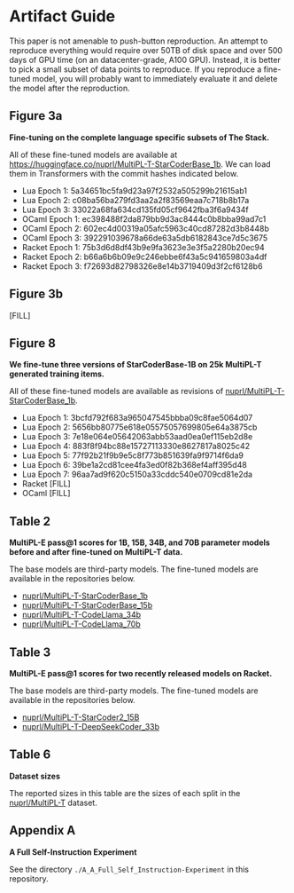 # Artifact Guide

This paper is not amenable to push-button reproduction. An attempt to reproduce everything would require over 50TB of disk space and over 500 days of GPU time (on an datacenter-grade, A100 GPU). Instead, it is better to pick a small subset of data points to reproduce. If you reproduce a fine-tuned model, you will probably want to immediately evaluate it and delete the model after the reproduction.



## Figure 3a

**Fine-tuning on the complete language specific subsets of The Stack.**

All of these fine-tuned models are available at https://huggingface.co/nuprl/MultiPL-T-StarCoderBase_1b. We can load them in Transformers with the commit hashes indicated below.

- Lua Epoch 1: 5a34651bc5fa9d23a97f2532a505299b21615ab1
- Lua Epoch 2: c08ba56ba279fd3aa2a2f83569eaa7c718b8b17a
- Lua Epoch 3: 33022a68fa634cd135fd05cf9642fba3f6a9434f
- OCaml Epoch 1: ec398488f2da879bb9d3ac8444c0b8bba99ad7c1
- OCaml Epoch 2: 602ec4d00319a05afc5963c40cd87282d3b8448b
- OCaml Epoch 3: 392291039678a66de63a5db6182843ce7d5c3675
- Racket Epoch 1: 75b3d6d8df43b9e9fa3623e3e3f5a2280b20ec94
- Racket Epoch 2: b66a6b6b09e9c246ebbe6f43a5c941659803a4df
- Racket Epoch 3: f72693d82798326e8e14b3719409d3f2cf6128b6

## Figure 3b

[FILL]

## Figure 8

**We fine-tune three versions of StarCoderBase-1B on 25k MultiPL-T generated training items.**

All of these fine-tuned models are available as revisions of [nuprl/MultiPL-T-StarCoderBase_1b](https://huggingface.co/nuprl/MultiPL-T-StarCoderBase_1b).

- Lua Epoch 1: 3bcfd792f683a965047545bbba09c8fae5064d07
- Lua Epoch 2: 5656bb80775e618e05575057699805e64a3875cb
- Lua Epoch 3: 7e18e064e05642063abb53aad0ea0ef115eb2d8e
- Lua Epoch 4: 883f8f94bc88e15727113330e8627817a8025c42
- Lua Epoch 5: 77f92b21f9b9e5c8f773b851639fa9f9714f6da9
- Lua Epoch 6: 39be1a2cd81cee4fa3ed0f82b368ef4aff395d48
- Lua Epoch 7: 96aa7ad9f620c5150a33cddc540e0709cd81e2da
- Racket [FILL]
- OCaml [FILL]

## Table 2

**MultiPL-E pass@1 scores for 1B, 15B, 34B, and 70B parameter models before and after fine-tuned on MultiPL-T data.**

The base models are third-party models. The fine-tuned models are available in the repositories below.

- [nuprl/MultiPL-T-StarCoderBase_1b](https://huggingface.co/nuprl/MultiPL-T-StarCoderBase_1b)
- [nuprl/MultiPL-T-StarCoderBase_15b](https://huggingface.co/nuprl/MultiPL-T-StarCoderBase_15b)
- [nuprl/MultiPL-T-CodeLlama_34b](https://huggingface.co/nuprl/MultiPL-T-CodeLlama_34b)
- [nuprl/MultiPL-T-CodeLlama_70b](https://huggingface.co/nuprl/MultiPL-T-CodeLlama_70b)

## Table 3

**MultiPL-E pass@1 scores for two recently released models on Racket.**

The base models are third-party models. The fine-tuned models are available in the repositories below.

- [nuprl/MultiPL-T-StarCoder2_15B](https://huggingface.co/nuprl/MultiPL-T-StarCoder2_15B)
- [nuprl/MultiPL-T-DeepSeekCoder_33b](https://huggingface.co/nuprl/MultiPL-T-DeepSeekCoder_33b)

## Table 6

**Dataset sizes**

The reported sizes in this table are the sizes of each split in the [nuprl/MultiPL-T](https://huggingface.co/datasets/nuprl/MultiPL-T) dataset.

## Appendix A

**A Full Self-Instruction Experiment**

See the directory `./A_A_Full_Self_Instruction-Experiment` in this repository.